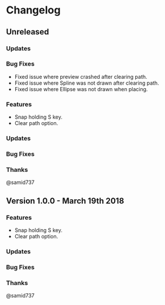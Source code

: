 # Changelog

## Unreleased

### Updates

### Bug Fixes

- Fixed issue where preview crashed after clearing path.
- Fixed issue where Spline was not drawn after clearing path.
- Fixed issue where Ellipse was not drawn when placing.

### Features

* Snap holding S key.
* Clear path option.

### Updates

### Bug Fixes

### Thanks

@samid737

## Version 1.0.0 - March 19th 2018

### Features

* Snap holding S key.
* Clear path option.

### Updates

### Bug Fixes

### Thanks

@samid737